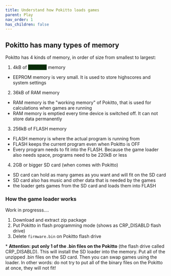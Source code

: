 ```yaml
---
title: Understand how Pokitto loads games
parent: Play
nav_order: 1
has_children: false
---
```


## Pokitto has many types of memory

Pokitto has 4 kinds of memory, in order of size from smallest to largest:
1. 4kB of <span style="background-color: #003300">EEPROM</span> memory
  - EEPROM memory is very small. It is used to store highscores and system settings
2. 36kB of RAM memory
  - RAM memory is the "working memory" of Pokitto, that is used for calculations when games are running
  - RAM memory is emptied every time device is switched off. It can not store data permanently
3. 256kB of FLASH memory
  - FLASH memory is where the actual program is running from
  - FLASH keeps the current program even when Pokitto is OFF
  - Every program needs to fit into the FLASH. Because the game loader also needs space, programs need to be 220kB or less
4. 2GB or bigger SD card (when comes with Pokitto)
  - SD card can hold as many games as you want and will fit on the SD card
  - SD card also has music and other data that is needed by the games
  - the loader gets games from the SD card and loads them into FLASH

### How the game loader works

Work in progresss....


1. Download and extract zip package
2. Put Pokitto in flash programming mode (shows as CRP_DISABLD flash drive)
3. Delete `firmware.bin` on Pokitto flash drive


<p class="fs-3 text-yellow-300">
* <strong>Attention: put only 1 of the .bin files on the Pokitto</strong> (the flash drive called CRP_DISABLD). This will install the SD loader into the memory. Put all of the unzipped .bin files on the SD card. Then you can swap games using the loader. In other words: do not try to put all of the binary files on the Pokitto at once, they will not fit!
</p>
